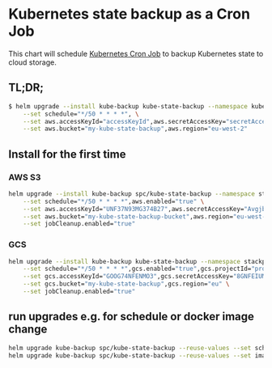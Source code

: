 # Kubernetes state backup as a Cron Job

This chart will schedule [Kubernetes Cron Job](https://kubernetes.io/docs/user-guide/cron-jobs/) to backup Kubernetes state to cloud storage.

## TL;DR;

```bash
$ helm upgrade --install kube-backup kube-state-backup --namespace kube-backup \
    --set schedule="*/50 * * * *", \
    --set aws.accessKeyId="accessKeyId",aws.secretAccessKey="secretAccessKey" \
    --set aws.bucket="my-kube-state-backup",aws.region="eu-west-2"
```

## Install for the first time
### AWS S3
```bash
helm upgrade --install kube-backup spc/kube-state-backup --namespace stackpoint-system \
    --set schedule="*/50 * * * *",aws.enabled="true" \
    --set aws.accessKeyId="UNF37N93MG374B27",aws.secretAccessKey="AvgjbYndf9TMF8Y3F3J993TMTJ2309T" \
    --set aws.bucket="my-kube-state-backup-bucket",aws.region="eu-west-2" \
    --set jobCleanup.enabled="true"
```

### GCS
```bash
helm upgrade --install kube-backup kube-state-backup --namespace stackpoint-system \
    --set schedule="*/50 * * * *",gcs.enabled="true",gcs.projectId="project-123" \
    --set gcs.accessKeyId="GOOG74NFENMO3",gcs.secretAccessKey="8GNFEIUMFEFNW7NRIQRJ38RNRQRRR8" \
    --set gcs.bucket="my-kube-state-backup",gcs.region="eu" \
    --set jobCleanup.enabled="true"
```

## run upgrades e.g. for schedule or docker image change
```bash
helm upgrade kube-backup spc/kube-state-backup --reuse-values --set schedule="*/30 * * * *"
helm upgrade kube-backup spc/kube-state-backup --reuse-values --set imageTag="0.1.8"
```
